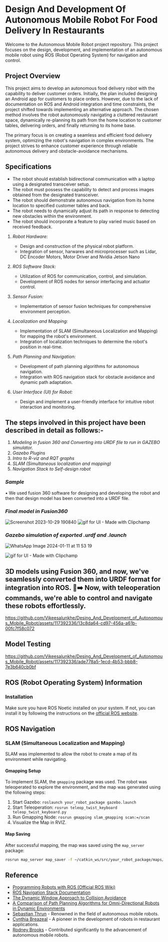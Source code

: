 # Design And Development Of Autonomous Mobile Robot For Food Delivery In Restaurants

Welcome to the Autonomous Mobile Robot project repository. This project focuses on the design, development, and implementation of an autonomous mobile robot using ROS (Robot Operating System) for navigation and control.

## Project Overview

This project aims to develop an autonomous food delivery robot with the capability to deliver customer orders. Initially, the plan included designing an Android app for customers to place orders. However, due to the lack of documentation on ROS and Android integration and time constraints, the project shifted towards implementing an alternative approach. The chosen method involves the robot autonomously navigating a cluttered restaurant space, dynamically re-planning its path from the home location to customer tables, delivering orders, and finally returning to its home base.

The primary focus is on creating a seamless and efficient food delivery system, optimizing the robot's navigation in complex environments. The project strives to enhance customer experience through reliable autonomous delivery and obstacle-avoidance mechanisms.


## Specifications
* The robot should establish bidirectional communication with a laptop using a designated transceiver setup.
* The robot must possess the capability to detect and process images obtained from the designated transceiver.
* The robot should demonstrate autonomous navigation from its home location to specified customer tables and back.
* The robot needs to dynamically adjust its path in response to detecting new obstacles within the environment.
* The robot should incorporate a feature to play varied music based on received feedback.

1. *Robot Hardware:*
   - Design and construction of the physical robot platform.
   - Integration of sensor, harwares and microprocesser such as Lidar, DC Encoder Motors, Motor Driver and  Nvidia Jetson Nano

2. *ROS Software Stack:*
   - Utilization of ROS for communication, control, and simulation.
   - Development of ROS nodes for sensor interfacing and actuator control.

3. *Sensor Fusion:*
   - Implementation of sensor fusion techniques for comprehensive environment perception.

4. *Localization and Mapping:*
   - Implementation of SLAM (Simultaneous Localization and Mapping) for mapping the robot's environment.
   - Integration of localization techniques to determine the robot's position in real-time.

5. *Path Planning and Navigation:*
   - Development of path planning algorithms for autonomous navigation.
   - Integration with ROS navigation stack for obstacle avoidance and dynamic path adaptation.

6. *User Interface (UI) for Robot:*
   - Design and implement a user-friendly interface for intuitive robot interaction and monitoring.

## The steps involved in this project have been described in detail as follows:-

1. *Modeling in fusion 360 and Converting into URDF file to run in GAZEBO simulator.*
2. *Gazebo Plugins*
3. *Intro to R-viz and RQT graphs*
4. *SLAM (Simultaneous localization and mapping)*
5. *Navigation Stack to Self-design robot*

### *Sample*

•  We used fusion 360 software for designing and developing the robot and then that design model has been converted into a URDF file.

### *Final model in Fusion360*

![Screenshot 2023-10-29 190840](https://github.com/Vikeesalunkhe/Desing_And_Development_of_Autonomous_Mobile_Robot/assets/117392336/221de9c6-b8cd-45f7-80aa-fd29c70808b5)
![gif for UI - Made with Clipchamp](https://github.com/Vikeesalunkhe/Desing_And_Development_of_Autonomous_Mobile_Robot/assets/117392336/d119f21b-0a5f-4722-90f9-97bc45177634)

### *Gazebo simulation of exported .urdf and .launch*
![WhatsApp Image 2024-01-11 at 11 53 19](https://github.com/Vikeesalunkhe/Desing_And_Development_of_Autonomous_Mobile_Robot/assets/117392336/a24478e2-d0c2-44f6-b509-7ba19cfc518c)

![gif for UI - Made with Clipchamp](https://github.com/Vikeesalunkhe/Desing_And_Development_of_Autonomous_Mobile_Robot/assets/117392336/3e7f9ba0-9e5d-4975-9d8d-04642a499fbb)

## 3D models using Fusion 360, and now, we've seamlessly converted them into URDF format for integration into ROS. 🎨➡️ Now, with teleoperation commands, we're able to control and navigate these robots effortlessly.

https://github.com/Vikeesalunkhe/Desing_And_Development_of_Autonomous_Mobile_Robot/assets/117392336/13c8da64-cd97-456a-a61b-00fc7f58c072

## Model Testing
https://github.com/Vikeesalunkhe/Desing_And_Development_of_Autonomous_Mobile_Robot/assets/117392336/ade778a5-1ecd-4b53-bbb8-7e3b640cb0bf



## ROS (Robot Operating System) Information

### Installation

Make sure you have ROS Noetic installed on your system. If not, you can install it by following the instructions on the [official ROS website](http://wiki.ros.org/noetic/Installation).

## ROS Navigation

### SLAM (Simultaneous Localization and Mapping)

SLAM was implemented to allow the robot to create a map of its environment while navigating.

#### Gmapping Setup

To implement SLAM, the `gmapping` package was used. The robot was teleoperated to explore the environment, and the map was generated using the following steps:

1. Start Gazebo: `roslaunch your_robot_package gazebo.launch`
2. Start Teleoperation: `rosrun teleop_twist_keyboard teleop_twist_keyboard.py`
3. Run Gmapping Node: `rosrun gmapping slam_gmapping scan:=/scan`
4. Visualize the Map in RVIZ.

#### Map Saving

After successful mapping, the map was saved using the `map_server` package:

```bash
rosrun map_server map_saver -f ~/catkin_ws/src/your_robot_package/maps/map_name
```

## Reference
* [Programming Robots with ROS (Official ROS Wiki)](https://wiki.ros.org/)
* [ROS Navigation Stack Documentation](https://wiki.ros.org/navigation)
* [The Dynamic Window Approach to Collision Avoidance](https://ieeexplore.ieee.org/document/580977/)
* [A Comparison of Path Planning Algorithms for Omni-Directional Robots in Dynamic Environments](https://ieeexplore.ieee.org/document/4133821/)
* [Sebastian Thrun](https://en.wikipedia.org/wiki/Sebastian_Thrun) - Renowned in the field of autonomous mobile robots.
* [Cynthia Breazeal](https://en.wikipedia.org/wiki/Cynthia_Breazeal) - A pioneer in the development of robots in restaurant applications.
* [Rodney Brooks](https://en.wikipedia.org/wiki/Rodney_Brooks) - Contributed significantly to the advancement of autonomous mobile robots.

